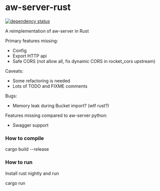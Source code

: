 aw-server-rust
==============

[![dependency status](https://deps.rs/repo/github/activitywatch/aw-server-rust/status.svg)](https://deps.rs/repo/github/activitywatch/aw-server-rust)

A reimplementation of aw-server in Rust

Primary features missing:
- Config
- Export HTTP api
- Safe CORS (not allow all, fix dynamic CORS in rocket_cors upstream)

Caveats:
- Some refactoring is needed
- Lots of TODO and FIXME comments

Bugs:
- Memory leak during Bucket import? (wtf rust?)

Features missing compared to aw-server python:
- Swagger support

### How to compile

cargo build --release

### How to run

Install rust nightly and run

cargo run
